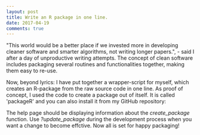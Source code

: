 ```yaml
---
layout: post
title: Write an R package in one line.
date: 2017-04-19
comments: true
---
```


"This world would be a better place if we invested more in developing cleaner software and smarter algorithms, not writing longer papers.", - said I after a day of unproductive writing attempts. The concept of clean software includes packaging several routines and functionalities together, making them easy to re-use. 

Now, beyond lyrics: I have put together a wrapper-script for myself, which creates an R-package from the raw source code in one line. As proof of concept, I used the code to create a package out of itself. It is called 'packageR' and you can also  install it from my GitHub repository:

<script src="https://gist.github.com/elizavetasemenova/eb330be06bb6df9fe83cbe456ca8df22.js"></script>

The help page should be displaying information about the <i>create_package</i> function. Use <i>?update_package</i> during the development process when you want a change to become effctive. Now all is set for happy packaging! 

